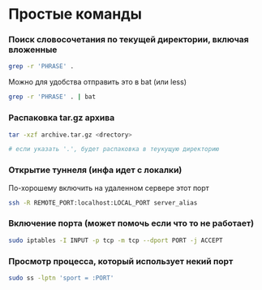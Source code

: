 # Простые команды

### Поиск словосочетания по текущей директории, включая вложенные

```bash
grep -r 'PHRASE' .
```

Можно для удобства отправить это в bat (или less)
```bash
grep -r 'PHRASE' . | bat
```

### Распаковка tar.gz архива

```bash
tar -xzf archive.tar.gz <drectory> 

# если указать '.', будет распаковка в теукущую директорию
```

### Открытие туннеля (инфа идет с локалки)

По-хорошему включить на удаленном сервере этот порт

```bash
ssh -R REMOTE_PORT:localhost:LOCAL_PORT server_alias
```

### Включение порта (может помочь если что то не работает)

```bash
sudo iptables -I INPUT -p tcp -m tcp --dport PORT -j ACCEPT
```

### Просмотр процесса, который использует некий порт

```bash
sudo ss -lptn 'sport = :PORT'
```
